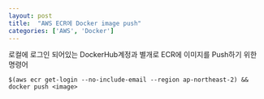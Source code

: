```yaml
---
layout: post
title:  "AWS ECR에 Docker image push"
categories: ['AWS', 'Docker']
---
```


로컬에 로그인 되어있는 DockerHub계정과 별개로 ECR에 이미지를 Push하기 위한 명령어

```shell
$(aws ecr get-login --no-include-email --region ap-northeast-2) && docker push <image>
```



